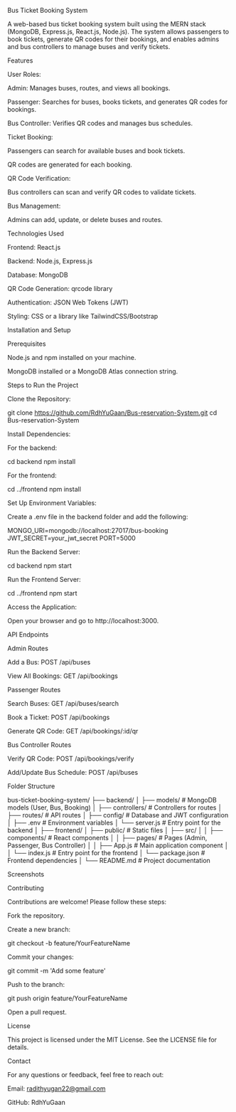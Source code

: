 Bus Ticket Booking System

A web-based bus ticket booking system built using the MERN stack (MongoDB, Express.js, React.js, Node.js). The system allows passengers to book tickets, generate QR codes for their bookings, and enables admins and bus controllers to manage buses and verify tickets.

Features

User Roles:

Admin: Manages buses, routes, and views all bookings.

Passenger: Searches for buses, books tickets, and generates QR codes for bookings.

Bus Controller: Verifies QR codes and manages bus schedules.

Ticket Booking:

Passengers can search for available buses and book tickets.

QR codes are generated for each booking.

QR Code Verification:

Bus controllers can scan and verify QR codes to validate tickets.

Bus Management:

Admins can add, update, or delete buses and routes.

Technologies Used

Frontend: React.js

Backend: Node.js, Express.js

Database: MongoDB

QR Code Generation: qrcode library

Authentication: JSON Web Tokens (JWT)

Styling: CSS or a library like TailwindCSS/Bootstrap

Installation and Setup

Prerequisites

Node.js and npm installed on your machine.

MongoDB installed or a MongoDB Atlas connection string.

Steps to Run the Project

Clone the Repository:

git clone https://github.com/RdhYuGaan/Bus-reservation-System.git
cd Bus-reservation-System

Install Dependencies:

For the backend:

cd backend
npm install

For the frontend:

cd ../frontend
npm install

Set Up Environment Variables:

Create a .env file in the backend folder and add the following:

MONGO_URI=mongodb://localhost:27017/bus-booking
JWT_SECRET=your_jwt_secret
PORT=5000

Run the Backend Server:

cd backend
npm start

Run the Frontend Server:

cd ../frontend
npm start

Access the Application:

Open your browser and go to http://localhost:3000.

API Endpoints

Admin Routes

Add a Bus: POST /api/buses

View All Bookings: GET /api/bookings

Passenger Routes

Search Buses: GET /api/buses/search

Book a Ticket: POST /api/bookings

Generate QR Code: GET /api/bookings/:id/qr

Bus Controller Routes

Verify QR Code: POST /api/bookings/verify

Add/Update Bus Schedule: POST /api/buses

Folder Structure

bus-ticket-booking-system/
├── backend/
│   ├── models/              # MongoDB models (User, Bus, Booking)
│   ├── controllers/         # Controllers for routes
│   ├── routes/              # API routes
│   ├── config/              # Database and JWT configuration
│   ├── .env                 # Environment variables
│   └── server.js            # Entry point for the backend
│
├── frontend/
│   ├── public/              # Static files
│   ├── src/
│   │   ├── components/      # React components
│   │   ├── pages/           # Pages (Admin, Passenger, Bus Controller)
│   │   ├── App.js           # Main application component
│   │   └── index.js         # Entry point for the frontend
│   └── package.json         # Frontend dependencies
│
└── README.md                # Project documentation

Screenshots





Contributing

Contributions are welcome! Please follow these steps:

Fork the repository.

Create a new branch:

git checkout -b feature/YourFeatureName

Commit your changes:

git commit -m 'Add some feature'

Push to the branch:

git push origin feature/YourFeatureName

Open a pull request.

License

This project is licensed under the MIT License. See the LICENSE file for details.

Contact

For any questions or feedback, feel free to reach out:

Email: radithyugan22@gmail.com


GitHub: RdhYuGaan

